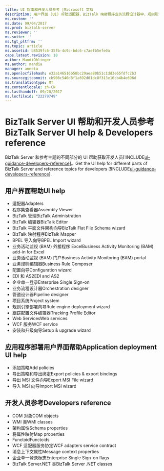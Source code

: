 ```yaml
---
title: UI 指南和开发人员参考 |Microsoft 文档
description: 用户界面 (UI) 帮助适配器，BizTalk 映射程序业务流程设计器中，规则引擎部署向导中，Web 服务发布向导，并更在 BizTalk Server
ms.custom: ''
ms.date: 09/04/2017
ms.prod: biztalk-server
ms.reviewer: ''
ms.suite: ''
ms.tgt_pltfrm: ''
ms.topic: article
ms.assetid: b8539fc6-35fb-4c9c-bdc6-c7aefb5efe0a
caps.latest.revision: 18
author: MandiOhlinger
ms.author: mandia
manager: anneta
ms.openlocfilehash: e32a146516b58bc29aea80b51c1dd3e65fdfc2b3
ms.sourcegitcommit: cb908c540d8f1a692d01dc8f313e16cb4b4e696d
ms.translationtype: MT
ms.contentlocale: zh-CN
ms.lasthandoff: 09/20/2017
ms.locfileid: "22279749"
---
```

# <a name="biztalk-server-ui-help--developers-reference"></a><span data-ttu-id="12229-103">BizTalk Server UI 帮助和开发人员参考</span><span class="sxs-lookup"><span data-stu-id="12229-103">BizTalk Server UI help & Developers reference</span></span>

<span data-ttu-id="12229-104">BizTalk Server 和参考主题的不同部分的 UI 帮助获取开发人员[!INCLUDE[ui-guidance-developers-reference](../includes/ui-guidance-developers-reference.md)]。</span><span class="sxs-lookup"><span data-stu-id="12229-104">Get the UI help for different parts of BizTalk Server and reference topics for developers [!INCLUDE[ui-guidance-developers-reference](../includes/ui-guidance-developers-reference.md)].</span></span> 

## <a name="ui-help"></a><span data-ttu-id="12229-105">用户界面帮助</span><span class="sxs-lookup"><span data-stu-id="12229-105">UI help</span></span>

* <span data-ttu-id="12229-106">适配器</span><span class="sxs-lookup"><span data-stu-id="12229-106">Adapters</span></span>
* <span data-ttu-id="12229-107">程序集查看器</span><span class="sxs-lookup"><span data-stu-id="12229-107">Assembly Viewer</span></span>
* <span data-ttu-id="12229-108">BizTalk 管理</span><span class="sxs-lookup"><span data-stu-id="12229-108">BizTalk Administration</span></span>
* <span data-ttu-id="12229-109">BizTalk 编辑器</span><span class="sxs-lookup"><span data-stu-id="12229-109">BizTalk Editor</span></span>
* <span data-ttu-id="12229-110">BizTalk 平面文件架构向导</span><span class="sxs-lookup"><span data-stu-id="12229-110">BizTalk Flat File Schema wizard</span></span>
* <span data-ttu-id="12229-111">BizTalk 映射程序</span><span class="sxs-lookup"><span data-stu-id="12229-111">BizTalk Mapper</span></span>
* <span data-ttu-id="12229-112">BPEL 导入向导</span><span class="sxs-lookup"><span data-stu-id="12229-112">BPEL Import wizard</span></span>
* <span data-ttu-id="12229-113">业务活动监视 (BAM) 外接程序 Excel</span><span class="sxs-lookup"><span data-stu-id="12229-113">Business Activity Monitoring (BAM) add-in for Excel</span></span>
* <span data-ttu-id="12229-114">业务活动监视 (BAM) 门户</span><span class="sxs-lookup"><span data-stu-id="12229-114">Business Activity Monitoring (BAM) portal</span></span>
* <span data-ttu-id="12229-115">业务规则编辑器</span><span class="sxs-lookup"><span data-stu-id="12229-115">Business Rule Composer</span></span>
* <span data-ttu-id="12229-116">配置向导</span><span class="sxs-lookup"><span data-stu-id="12229-116">Configuration wizard</span></span>
* <span data-ttu-id="12229-117">EDI 和 AS2</span><span class="sxs-lookup"><span data-stu-id="12229-117">EDI and AS2</span></span>
* <span data-ttu-id="12229-118">企业单一登录</span><span class="sxs-lookup"><span data-stu-id="12229-118">Enterprise Single Sign-on</span></span>
* <span data-ttu-id="12229-119">业务流程设计器</span><span class="sxs-lookup"><span data-stu-id="12229-119">Orchestration designer</span></span>
* <span data-ttu-id="12229-120">管道设计器</span><span class="sxs-lookup"><span data-stu-id="12229-120">Pipeline designer</span></span>
* <span data-ttu-id="12229-121">项目系统</span><span class="sxs-lookup"><span data-stu-id="12229-121">Project system</span></span>
* <span data-ttu-id="12229-122">规则引擎部署向导</span><span class="sxs-lookup"><span data-stu-id="12229-122">Rule engine deployment wizard</span></span>
* <span data-ttu-id="12229-123">跟踪配置文件编辑器</span><span class="sxs-lookup"><span data-stu-id="12229-123">Tracking Profile Editor</span></span>
* <span data-ttu-id="12229-124">Web Services</span><span class="sxs-lookup"><span data-stu-id="12229-124">Web services</span></span>
* <span data-ttu-id="12229-125">WCF 服务</span><span class="sxs-lookup"><span data-stu-id="12229-125">WCF service</span></span>
* <span data-ttu-id="12229-126">安装和升级向导</span><span class="sxs-lookup"><span data-stu-id="12229-126">Setup & upgrade wizard</span></span>

## <a name="application-deployment-ui-help"></a><span data-ttu-id="12229-127">应用程序部署用户界面帮助</span><span class="sxs-lookup"><span data-stu-id="12229-127">Application deployment UI help</span></span>

* <span data-ttu-id="12229-128">添加策略</span><span class="sxs-lookup"><span data-stu-id="12229-128">Add policies</span></span>
* <span data-ttu-id="12229-129">导出策略和导出绑定</span><span class="sxs-lookup"><span data-stu-id="12229-129">Export policies & export bindings</span></span>
* <span data-ttu-id="12229-130">导出 MSI 文件向导</span><span class="sxs-lookup"><span data-stu-id="12229-130">Export MSI File wizard</span></span>
* <span data-ttu-id="12229-131">导入 MSI 向导</span><span class="sxs-lookup"><span data-stu-id="12229-131">Import MSI wizard</span></span>


## <a name="developers-reference"></a><span data-ttu-id="12229-132">开发人员参考</span><span class="sxs-lookup"><span data-stu-id="12229-132">Developers reference</span></span>
  
* <span data-ttu-id="12229-133">COM 对象</span><span class="sxs-lookup"><span data-stu-id="12229-133">COM objects</span></span>
* <span data-ttu-id="12229-134">WMI 类</span><span class="sxs-lookup"><span data-stu-id="12229-134">WMI classes</span></span>
* <span data-ttu-id="12229-135">架构属性</span><span class="sxs-lookup"><span data-stu-id="12229-135">Schema properties</span></span>
* <span data-ttu-id="12229-136">将属性映射</span><span class="sxs-lookup"><span data-stu-id="12229-136">Map properties</span></span>
* <span data-ttu-id="12229-137">Functoid</span><span class="sxs-lookup"><span data-stu-id="12229-137">Functoids</span></span>
* <span data-ttu-id="12229-138">WCF 适配器服务协定</span><span class="sxs-lookup"><span data-stu-id="12229-138">WCF adapters service contract</span></span> 
* <span data-ttu-id="12229-139">消息上下文属性</span><span class="sxs-lookup"><span data-stu-id="12229-139">Message context properties</span></span>
* <span data-ttu-id="12229-140">企业单一登录标志</span><span class="sxs-lookup"><span data-stu-id="12229-140">Enterprise Single Sign-on flags</span></span>
* <span data-ttu-id="12229-141">BizTalk Server.NET 类</span><span class="sxs-lookup"><span data-stu-id="12229-141">BizTalk Server .NET classes</span></span>